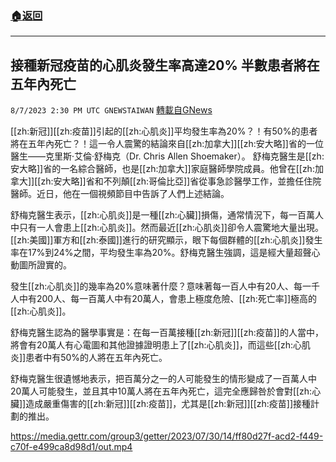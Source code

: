 ###  [:house:返回](README.md)
---


## 接種新冠疫苗的心肌炎發生率高達20%  半數患者將在五年內死亡
`8/7/2023 2:30 PM UTC GNEWSTAIWAN` [轉載自GNews](https://gnews.org/articles/1532901)

[[zh:新冠]][[zh:疫苗]]引起的[[zh:心肌炎]]平均發生率為20%？！有50%的患者將在五年內死亡？！這一令人震驚的結論來自[[zh:加拿大]][[zh:安大略]]省的一位醫生——克里斯·艾倫·舒梅克（Dr. Chris Allen Shoemaker）。
舒梅克醫生是[[zh:安大略]]省的一名綜合醫師，也是[[zh:加拿大]]家庭醫師學院成員。他曾在[[zh:加拿大]][[zh:安大略]]省和不列顛[[zh:哥倫比亞]]省從事急診醫學工作，並擔任住院醫師。近日，他在一個視頻節目中告訴了人們上述結論。

舒梅克醫生表示，[[zh:心肌炎]]是一種[[zh:心臟]]損傷，通常情況下，每一百萬人中只有一人會患上[[zh:心肌炎]]。然而最近[[zh:心肌炎]]卻令人震驚地大量出現。[[zh:美國]]軍方和[[zh:泰國]]進行的研究顯示，眼下每個群體的[[zh:心肌炎]]發生率在17%到24%之間，平均發生率為20%。舒梅克醫生強調，這是經大量超聲心動圖所證實的。

發生[[zh:心肌炎]]的幾率為20%意味著什麼？意味著每一百人中有20人、每一千人中有200人、每一百萬人中有20萬人，會患上極度危險、[[zh:死亡率]]極高的[[zh:心肌炎]]。

舒梅克醫生認為的醫學事實是：在每一百萬接種[[zh:新冠]][[zh:疫苗]]的人當中，將會有20萬人有心電圖和其他證據證明患上了[[zh:心肌炎]]，而這些[[zh:心肌炎]]患者中有50%的人將在五年內死亡。

舒梅克醫生很遺憾地表示，把百萬分之一的人可能發生的情形變成了一百萬人中20萬人可能發生，並且其中10萬人將在五年內死亡，這完全應歸咎於會對[[zh:心臟]]造成嚴重傷害的[[zh:新冠]][[zh:疫苗]]，尤其是[[zh:新冠]][[zh:疫苗]]接種計劃的推出。


https://media.gettr.com/group3/getter/2023/07/30/14/ff80d27f-acd2-f449-c70f-e499ca8d98d1/out.mp4






